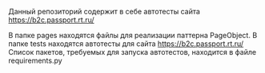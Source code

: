 Данный репозиторий содержит в себе автотесты сайта https://b2c.passport.rt.ru/

В папке pages находятся файлы для реализации паттерна PageObject.
В папке tests находятся автотесты для сайта https://b2c.passport.rt.ru/
Список пакетов, требуемых для запуска автотестов, находится в  файле requirements.py
